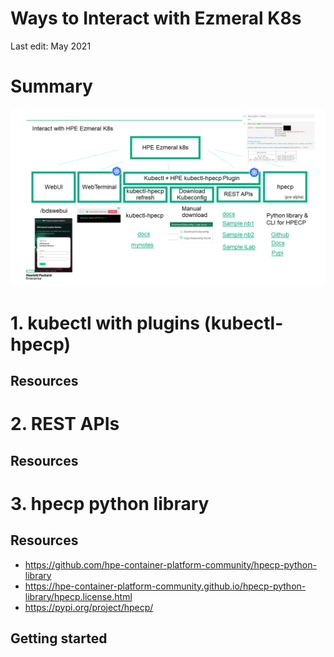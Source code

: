 # Ways to Interact with Ezmeral K8s
Last edit: May 2021

# Summary
[![png](https://github.com/helloezmeral/cdn/blob/main/HelloWorld%20with%20EPIC%20MLOps.png?raw=true)](https://helloezmeral.github.io/cdn/interact.pdf)

# 1. kubectl with plugins (kubectl-hpecp)
## Resources


# 2. REST APIs
## Resources


# 3. hpecp python library
## Resources
- https://github.com/hpe-container-platform-community/hpecp-python-library
- https://hpe-container-platform-community.github.io/hpecp-python-library/hpecp.license.html
- https://pypi.org/project/hpecp/
## Getting started
